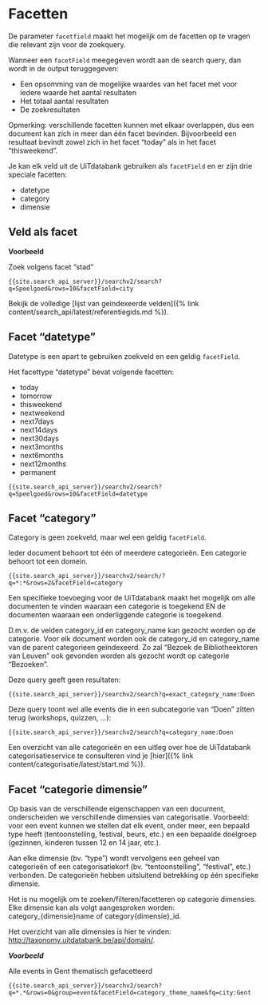 ---
---

# Facetten

De parameter ```facetfield``` maakt het mogelijk om de facetten op te vragen die relevant zijn voor de zoekquery.

Wanneer een ```facetField``` meegegeven wordt aan de search query, dan wordt in de output teruggegeven:

* Een opsomming van de mogelijke waardes van het facet met voor iedere waarde het aantal resultaten
* Het totaal aantal resultaten
* De zoekresultaten

Opmerking: verschillende facetten kunnen met elkaar overlappen, dus een document kan zich in meer dan één facet bevinden. Bijvoorbeeld een resultaat bevindt zowel zich in het facet “today” als in het facet “thisweekend”.

Je kan elk veld uit de UiTdatabank gebruiken als ```facetField``` en er zijn drie speciale facetten:

- datetype
- category
- dimensie

## Veld als facet

**Voorbeeld**

Zoek volgens facet “stad”

```
{{site.search_api_server}}/searchv2/search?q=Speelgoed&rows=10&facetField=city
```

Bekijk de volledige [lijst van geïndexeerde velden]({% link content/search_api/latest/referentiegids.md %}).

## Facet “datetype”

Datetype is een apart te gebruiken zoekveld en een geldig ```facetField```.

Het facettype “datetype” bevat volgende facetten:
- today
- tomorrow
- thisweekend
- nextweekend
- next7days
- next14days
- next30days
- next3months
- next6months
- next12months
- permanent

```
{{site.search_api_server}}/searchv2/search?q=Speelgoed&rows=10&facetField=datetype
```


## Facet “category”

Category is geen zoekveld, maar wel een geldig ```facetField```.

Ieder document behoort tot één of meerdere categorieën. Een categorie behoort tot een domein.

```
{{site.search_api_server}}/searchv2/search/?q=*:*&rows=2&facetField=category
```

Een specifieke toevoeging voor de UiTdatabank maakt het mogelijk om alle documenten te vinden waaraan een categorie is toegekend EN de documenten waaraan een onderliggende categorie is toegekend.

D.m.v. de velden category_id en category_name kan gezocht worden op de categorie. Voor elk document worden ook de category_id en category_name van de parent categorieen geïndexeerd. Zo zal “Bezoek de Bibliotheektoren van Leuven” ook gevonden worden als gezocht wordt op categorie “Bezoeken”.

Deze query geeft geen resultaten:

```
{{site.search_api_server}}/searchv2/search?q=exact_category_name:Doen
```

Deze query toont wel alle events die in een subcategorie van “Doen” zitten terug (workshops, quizzen, …):

```
{{site.search_api_server}}/searchv2/search?q=category_name:Doen
```

Een overzicht van alle categorieën en een uitleg over hoe de UiTdatabank categorisatieservice te consulteren vind je [hier]({% link content/categorisatie/latest/start.md %}).

## Facet “categorie dimensie”

Op basis van de verschillende eigenschappen van een document, onderscheiden we verschillende dimensies van categorisatie. Voorbeeld: voor een event kunnen we stellen dat elk event, onder meer, een bepaald type heeft (tentoonstelling, festival, beurs, etc.) en een bepaalde doelgroep (gezinnen, kinderen tussen 12 en 14 jaar, etc.).

Aan elke dimensie (bv. “type”) wordt vervolgens een geheel van categorieën of een categorisatiekorf (bv. “tentoonstelling”, “festival”, etc.) verbonden. De categorieën hebben uitsluitend betrekking op één specifieke dimensie.

Het is nu mogelijk om te zoeken/filteren/facetteren op categorie dimensies. Elke dimensie kan als volgt aangesproken worden: category_{dimensie}name of category{dimensie}_id.

Het overzicht van alle dimensies is hier te vinden: http://taxonomy.uitdatabank.be/api/domain/.

***Voorbeeld***

Alle events in Gent thematisch gefacetteerd

```
{{site.search_api_server}}/searchv2/search?q=*.*&rows=0&group=event&facetField=category_theme_name&fq=city:Gent
```

